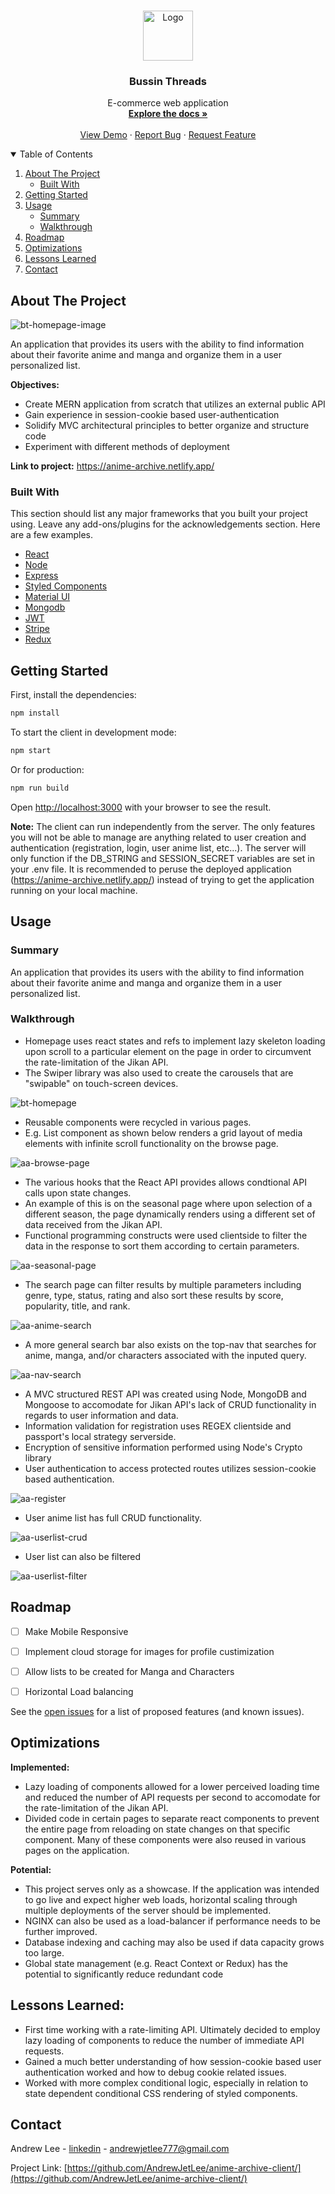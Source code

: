 <!-- PROJECT LOGO -->
<br />
<p align="center">
  <a href="https://github.com/othneildrew/Best-README-Template">
    <img src="https://github.com/AndrewJetLee/e-commerce-app-v2-client/blob/master/public/logo.png" alt="Logo" width="80" height="80">
  </a>

  <h3 align="center">Bussin Threads</h3>

  <p align="center">
    E-commerce web application
    <br />
    <a href="https://github.com/AndrewJetLee/anime-archive-client/"><strong>Explore the docs »</strong></a>
    <br />
    <br />
    <a href="https://anime-archive.netlify.app/">View Demo</a>
    ·
    <a href="https://github.com/AndrewJetLee/anime-archive-client/issues">Report Bug</a>
    ·
    <a href="https://github.com/AndrewJetLee/anime-archive-client/issues">Request Feature</a>
  </p>
</p>



<!-- TABLE OF CONTENTS -->
<details open="open">
  <summary>Table of Contents</summary>
  <ol>
    <li>
      <a href="#about-the-project">About The Project</a>
      <ul>
        <li><a href="#built-with">Built With</a></li>
      </ul>
    </li>
    <li><a href="#getting-started">Getting Started</a> </li>
    <li>
      <a href="#usage">Usage</a>
      <ul>
        <li><a href="#summary">Summary</a></li>
        <li><a href="#walkthrough">Walkthrough</a></li>
      </ul>
    </li>
    <li><a href="#roadmap">Roadmap</a></li>
    <li><a href="#optimizations">Optimizations</a></li>
    <li><a href="#lessons-learned">Lessons Learned</a></li>
    <li><a href="#contact">Contact</a></li>
  </ol>
</details>



<!-- ABOUT THE PROJECT -->
## About The Project


![bt-homepage-image](https://user-images.githubusercontent.com/73206753/167056817-c5f933be-7e65-4245-8ff7-8c9f68f0d879.png)


An application that provides its users with the ability to find information about their favorite anime and manga and organize them in a user personalized list. 


**Objectives:** 
* Create MERN application from scratch that utilizes an external public API
* Gain experience in session-cookie based user-authentication
* Solidify MVC architectural principles to better organize and structure code
* Experiment with different methods of deployment


**Link to project:** https://anime-archive.netlify.app/


### Built With

This section should list any major frameworks that you built your project using. Leave any add-ons/plugins for the acknowledgements section. Here are a few examples.

* [React](https://reactjs.org/)
* [Node](https://nodejs.org/en/)
* [Express](https://expressjs.com/)
* [Styled Components](https://styled-components.com/)
* [Material UI](https://mui.com/)
* [Mongodb](https://www.mongodb.com/)
* [JWT](https://jwt.io/)
* [Stripe](https://stripe.com/)
* [Redux](https://redux.js.org/)


## Getting Started


First, install the dependencies:


```bash
npm install
```

To start the client in development mode:

```bash
npm start
```

Or for production:

```bash
npm run build
```

Open [http://localhost:3000](http://localhost:3000) with your browser to see the result.


**Note:** The client can run independently from the server. The only features you will not be able to manage are anything related to user creation and authentication (registration, login, user anime list, etc...). The server will only function if the DB_STRING and SESSION_SECRET variables are set in your .env file. It is recommended to peruse the deployed application (https://anime-archive.netlify.app/) instead of trying to get the application running on your local machine.  

<!-- USAGE EXAMPLES -->
## Usage


### Summary
An application that provides its users with the ability to find information about their favorite anime and manga and organize them in a user personalized list.    


### Walkthrough


* Homepage uses react states and refs to implement lazy skeleton loading upon scroll to a particular element on the page in order to circumvent the rate-limitation of the Jikan API.
* The Swiper library was also used to create the carousels that are "swipable" on touch-screen devices. 

![bt-homepage](https://user-images.githubusercontent.com/73206753/167056406-a29700ce-7bd0-47de-80fb-04a7ee18eedc.gif)




* Reusable components were recycled in various pages. 
* E.g. List component as shown below renders a grid layout of media elements with infinite scroll functionality on the browse page. 

![aa-browse-page](https://user-images.githubusercontent.com/73206753/162075224-4cd63406-021b-4b56-bb76-f4e8c085e1da.gif)



* The various hooks that the React API provides allows condtional API calls upon state changes. 
* An example of this is on the seasonal page where upon selection of a different season, the page dynamically renders using a different set of data received from the Jikan API. 
* Functional programming constructs were used clientside to filter the data in the response to sort them according to certain parameters.

![aa-seasonal-page](https://user-images.githubusercontent.com/73206753/162076015-d9471083-b616-4285-a51a-0a678bff14d3.gif)


* The search page can filter results by multiple parameters including genre, type, status, rating and also sort these results by score, popularity, title, and rank. 

![aa-anime-search](https://user-images.githubusercontent.com/73206753/162096544-609a7208-ecaa-4a71-96cf-bc33e64308f0.gif)


* A more general search bar also exists on the top-nav that searches for anime, manga, and/or characters associated with the inputed query. 

![aa-nav-search](https://user-images.githubusercontent.com/73206753/162097298-1075dd1a-b039-41f6-a5e1-66215b0e2d58.gif)


* A MVC structured REST API was created using Node, MongoDB and Mongoose to accomodate for Jikan API's lack of CRUD functionality in regards to user information and data.
* Information validation for registration uses REGEX clientside and passport's local strategy serverside. 
* Encryption of sensitive information performed using Node's Crypto library
* User authentication to access protected routes utilizes session-cookie based authentication. 

![aa-register](https://user-images.githubusercontent.com/73206753/162097477-7821dd48-d7ee-4ff9-8409-54eca45f9e0f.gif)


* User anime list has full CRUD functionality. 

![aa-userlist-crud](https://user-images.githubusercontent.com/73206753/162099678-912fe839-2274-42db-b4bd-328c07b2895e.gif)


* User list can also be filtered

![aa-userlist-filter](https://user-images.githubusercontent.com/73206753/162099745-d3f1500f-dcdc-4460-85eb-1be7e0e643c6.gif)


<!-- ROADMAP -->
## Roadmap

- [ ] Make Mobile Responsive
- [ ] Implement cloud storage for images for profile custimization
- [ ] Allow lists to be created for Manga and Characters
- [ ] Horizontal Load balancing 



See the [open issues](https://github.com/othneildrew/Best-README-Template/issues) for a list of proposed features (and known issues).


## Optimizations

<!-- You don't have to include this section but interviewers *love* that you can not only deliver a final product that looks great but also functions efficiently. Did you write something then refactor it later and the result was 5x faster than the original implementation? Did you cache your assets? Things that you write in this section are **GREAT** to bring up in interviews and you can use this section as reference when studying for technical interviews! -->

**Implemented:**
* Lazy loading of components allowed for a lower perceived loading time and reduced the number of API requests per second to accomodate for the rate-limitation of the Jikan API. 
* Divided code in certain pages to separate react components to prevent the entire page from reloading on state changes on that specific component. Many of these components were also reused in various pages on the application.   


**Potential:**
* This project serves only as a showcase. If the application was intended to go live and expect higher web loads, horizontal scaling through multiple deployments of the server should be implemented. 
* NGINX can also be used as a load-balancer if performance needs to be further improved.
* Database indexing and caching may also be used if data capacity grows too large.
* Global state management (e.g. React Context or Redux) has the potential to significantly reduce redundant code 


## Lessons Learned:

<!-- No matter what your experience level, being an engineer means continuously learning. Every time you build something you always have those *whoa this is awesome* or *fuck yeah I did it!* moments. This is where you should share those moments! Recruiters and interviewers love to see that you're self-aware and passionate about growing. -->

* First time working with a rate-limiting API. Ultimately decided to employ lazy loading of components to reduce the number of immediate API requests. 
* Gained a much better understanding of how session-cookie based user authentication worked and how to debug cookie related issues. 
* Worked with more complex conditional logic, especially in relation to state dependent conditional CSS rendering of styled components. 


<!-- CONTACT -->
## Contact

Andrew Lee - [linkedin](https://www.linkedin.com/in/andrewjetlee/) - andrewjetlee777@gmail.com

Project Link: [https://github.com/AndrewJetLee/anime-archive-client/](https://github.com/AndrewJetLee/anime-archive-client/)


